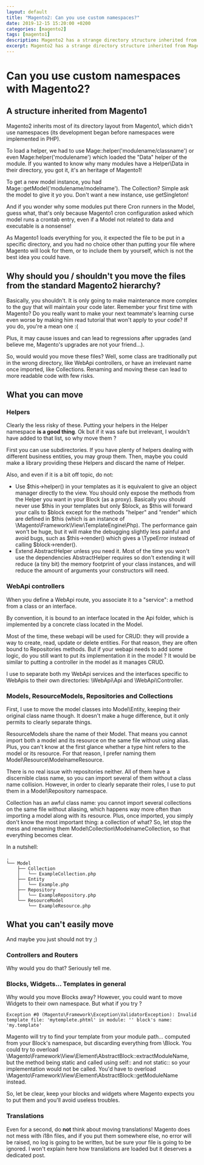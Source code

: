 ```yaml
---
layout: default
title: "Magento2: Can you use custom namespaces?"
date: 2019-12-15 15:20:00 +0200
categories: [magento2]
tags: [magento1]
description: Magento2 has a strange directory structure inherited from Magento1. Can we get rid of that and organize our class better? It depends...
excerpt: Magento2 has a strange directory structure inherited from Magento1. Can we get rid of that and organize our class better? It depends...
---
```


# Can you use custom namespaces with Magento2?

## A structure inherited from Magento1

Magento2 inherits most of its directory layout from Magento1, which didn't use namespaces (its development began before namespaces were implemented in PHP). 

To load a helper, we had to use Mage::helper('modulename/classname') or even Mage:helper('modulename') which loaded the "Data" helper of the module. If you wanted to know why many modules have a Helper\Data in their directory, you got it, it's an heritage of Magento1!

To get a new model instance, you had Mage::getModel('modulename/modelname'). The Collection? Simple ask the model to give it yo you. Don't want a new instance, use getSingleton! 

And if you wonder why some modules put there Cron runners in the Model, guess what, that's only because Magento1 cron configuration asked which model runs a crontab entry, even if a Model not related to data and executable is a nonsense!

As Magento1 loads everything for you, it expected the file to be put in a specific directory, and you had no choice other than putting your file where Magento will look for them, or to include them by yourself, which is not the best idea you could have.

## Why should you / shouldn't you move the files from the standard Magento2 hierarchy?

Basically, you shouldn't. It is only going to make maintenance more complex to the guy that will maintain your code later. Remember your first time with Magento? Do you really want to make your next teammate's learning curse even worse by making him read tutorial that won't apply to your code? If you do, you're a mean one :(

Plus, it may cause issues and can lead to regressions after upgrades (and believe me, Magento's upgrades are not your friend...).

So, would would you move these files? Well, some class are traditionally put in the wrong directory, like WebApi controllers, or have an irrelevant name once imported, like Collections. Renaming and moving these can lead to more readable code with few risks.

## What you can move

### Helpers

Clearly the less risky of these. Putting your helpers in the Helper namespace **is a good thing**. Ok but if it was safe but irrelevant, I wouldn't have added to that list, so why move them ?

First you can use subdirectories. If you have plenty of helpers dealing with different business entities, you may group them. Then, maybe you could make a library providing these Helpers and discard the name of Helper. 

Also, and even if it is a bit off topic, do not:
* Use $this->helper() in your templates as it is equivalent to give an object manager directly to the view. You should only expose the methods from the Helper you want in your Block (as a proxy). Basically you should never use $this in your templates but only $block, as $this will forward your calls to $block except for the methods "helper" and "render" which are defined in $this (which is an instance of \Magento\Framework\View\TemplateEngine\Php). The performance gain won't be huge, but it will make the debugging slightly less painful and avoid bugs, such as $this->render() which gives a \TypeError instead of calling $block->render().
* Extend AbstractHelper unless you need it. Most of the time you won't use the dependencies AbstractHelper requires so don't extending it will reduce (a tiny bit) the memory footprint of your class instances, and will reduce the amount of arguments your constructors will need.

### WebApi controllers

When you define a WebApi route, you associate it to a "service": a method from a class or an interface.

By convention, it is bound to an interface located in the Api folder, which is implemented by a concrete class located in the Model.

Most of the time, these webapi will be used for CRUD: they will provide a way to create, read, update or delete entities. For that reason, they are often bound to Repositories methods. 
But if your webapi needs to add some logic, do you still want to put its implementation it in the model ? It would be similar to putting a controller in the model as it manages CRUD.

I use to separate both my WebApi services and the interfaces specific to WebApis to their own directories: \WebApi\Api and \WebApi\Controller.

### Models, ResourceModels, Repositories and Collections

First, I use to move the model classes into Model\Entity, keeping their original class name though. It doesn't make a huge difference, but it only permits to clearly separate things.

ResourceModels share the name of their Model. That means you cannot import both a model and its resource on the same file without using alias. Plus, you can't know at the first glance whether a type hint refers to the model or its resource. For that reason, I prefer naming them Model\Resource\ModelnameResource.

There is no real issue with repositories neither. All of them have a discernible class name, so you can import several of them without a class name collision. However, in order to clearly separate their roles, I use to put them in a Model\Repository namespace.

Collection has an awful class name: you cannot import several collections on the same file without aliasing, which happens way more often than importing a model along with its resource. Plus, once imported, you simply don't know the most important thing: a collection of what? So, let stop the mess and renaming them Model\Collection\ModelnameCollection, so that everything becomes clear.

In a nutshell:
```
.
└── Model
    ├── Collection
    │   └── ExampleCollection.php
    ├── Entity
    │   └── Example.php
    ├── Repository
    │   └── ExampleRepository.php
    └── ResourceModel
        └── ExampleResource.php
```

## What you can't easily move

And maybe you just should not try ;)

### Controllers and Routers

Why would you do that? Seriously tell me.

### Blocks, Widgets... Templates in general

Why would you move Blocks away? However, you could want to move Widgets to their own namespace. But what if you try ?  
```
Exception #0 (Magento\Framework\Exception\ValidatorException): Invalid template file: 'mytemplete.phtml' in module: '' block's name: 'my.template'
```
Magento will try to find your template from your module path... computed from your Block's namespace, but discarding everything from \Block. You could try to overload \Magento\Framework\View\Element\AbstractBlock::extractModuleName, but the method being static and called using self:: and not static:: so your implementation would not be called. You'd have to overload \Magento\Framework\View\Element\AbstractBlock::getModuleName instead.

So, let be clear, keep your blocks and widgets where Magento expects you to put them and you'll avoid useless troubles.

### Translations

Even for a second, do **not** think about moving translations! Magento does not mess with i18n files, and if you put them somewhere else, no error will be raised, no log is going to be written, but be sure your file is going to be ignored. I won't explain here how translations are loaded but it deserves a dedicated post.
